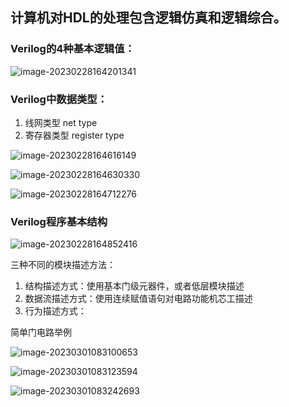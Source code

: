 ## 计算机对HDL的处理包含逻辑仿真和逻辑综合。



### Verilog的4种基本逻辑值：

![image-20230228164201341](../../DailyMenuscript/images/image-20230228164201341.png)





### Verilog中数据类型：

1. 线网类型 net type
2. 寄存器类型 register type

![image-20230228164616149](../../DailyMenuscript/images/image-20230228164616149.png)



![image-20230228164630330](../../DailyMenuscript/images/image-20230228164630330.png)



![image-20230228164712276](../../DailyMenuscript/images/image-20230228164712276.png)



### Verilog程序基本结构

![image-20230228164852416](../../DailyMenuscript/images/image-20230228164852416.png)

三种不同的模块描述方法：

1. 结构描述方式：使用基本门级元器件，或者低层模块描述
2. 数据流描述方式：使用连续赋值语句对电路功能机芯工描述
3. 行为描述方式：

简单门电路举例

![image-20230301083100653](../../DailyMenuscript/images/image-20230301083100653.png)

![image-20230301083123594](../../DailyMenuscript/images/image-20230301083123594.png)

![image-20230301083242693](../../DailyMenuscript/images/image-20230301083242693.png)